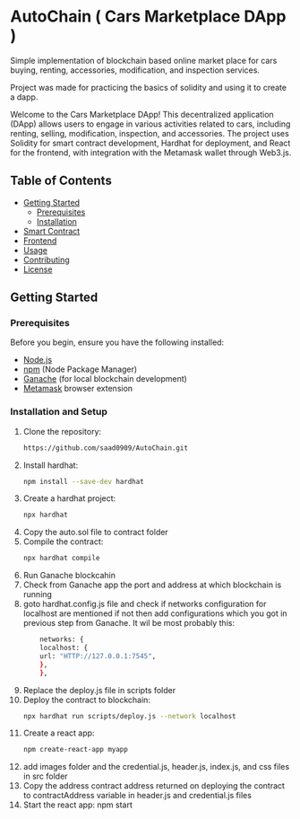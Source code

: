 # AutoChain ( Cars Marketplace DApp )
Simple implementation of blockchain based online market place for cars buying, renting, accessories, modification, and inspection services.

Project was made for practicing the basics of solidity and using it to create a dapp.

Welcome to the Cars Marketplace DApp! This decentralized application (DApp) allows users to engage in various activities related to cars, including renting, selling, modification, inspection, and accessories. The project uses Solidity for smart contract development, Hardhat for deployment, and React for the frontend, with integration with the Metamask wallet through Web3.js.

## Table of Contents
- [Getting Started](#getting-started)
  - [Prerequisites](#prerequisites)
  - [Installation](#installation)
- [Smart Contract](#smart-contract)
- [Frontend](#frontend)
- [Usage](#usage)
- [Contributing](#contributing)
- [License](#license)

## Getting Started

### Prerequisites
Before you begin, ensure you have the following installed:

- [Node.js](https://nodejs.org/)
- [npm](https://www.npmjs.com/) (Node Package Manager)
- [Ganache](https://www.trufflesuite.com/ganache) (for local blockchain development)
- [Metamask](https://metamask.io/) browser extension

### Installation and Setup
1. Clone the repository:
   ```bash
   https://github.com/saad0909/AutoChain.git
   ```
2. Install hardhat:
   ```bash
   npm install --save-dev hardhat
   ```
3. Create a hardhat project:
   ```bash
   npx hardhat
   ```
4. Copy the auto.sol file to contract folder
5. Compile the contract:
   ```bash
   npx hardhat compile
   ```
6. Run Ganache blockcahin
7. Check from Ganache app the port and address at which blockchain is running
8. goto hardhat.config.js file and check if networks configuration for localhost are mentioned if not then add configurations which you got in previous step from Ganache. It wil be most probably this:
      ```bash
          networks: {
          localhost: {
          url: "HTTP://127.0.0.1:7545",
          },
          },
      ```
9. Replace the deploy.js file in scripts folder
10. Deploy the contract to blockchain:
    ```bash
    npx hardhat run scripts/deploy.js --network localhost
    ```
11. Create a react app:
    ```bash
    npm create-react-app myapp
    ```
12. add images folder and the credential.js, header.js, index.js, and css files in src folder
13. Copy the address contract address returned on deploying the contract to contractAddress variable in header.js and credential.js files
14. Start the react app:
    npm start

